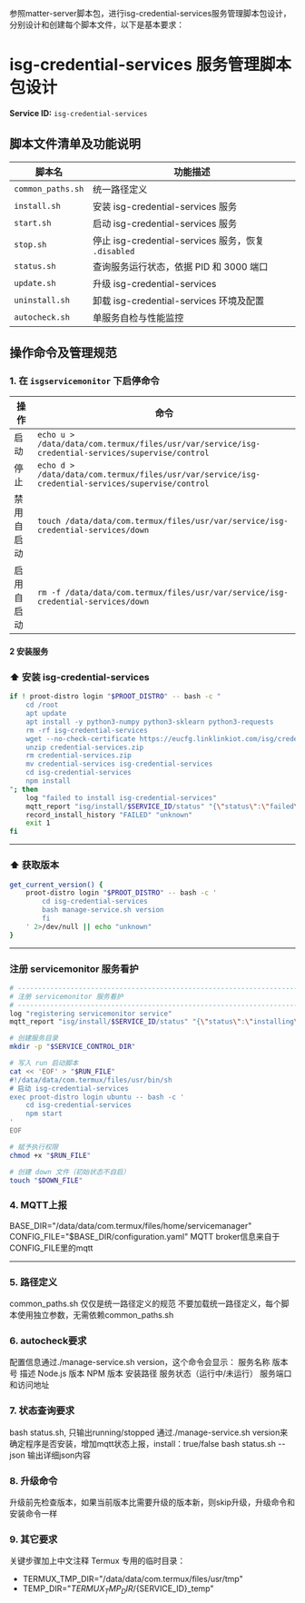 参照matter-server脚本包，进行isg-credential-services服务管理脚本包设计，分别设计和创建每个脚本文件，以下是基本要求：


# isg-credential-services 服务管理脚本包设计

**Service ID:** `isg-credential-services`


## 脚本文件清单及功能说明

| 脚本名               | 功能描述                          |
| ----------------- | ----------------------------- |
| `common_paths.sh` | 统一路径定义                        |
| `install.sh`      | 安装 isg-credential-services 服务                |
| `start.sh`        | 启动 isg-credential-services 服务                |
| `stop.sh`         | 停止 isg-credential-services 服务，恢复 `.disabled` |
| `status.sh`       | 查询服务运行状态，依据 PID 和 3000 端口     |
| `update.sh`       | 升级 isg-credential-services                   |
| `uninstall.sh`    | 卸载 isg-credential-services 环境及配置             |
| `autocheck.sh`    | 单服务自检与性能监控                    |


## 操作命令及管理规范

### 1. 在 `isgservicemonitor` 下启停命令
| 操作    | 命令                                                                                |
| ----- | --------------------------------------------------------------------------------- |
| 启动    | `echo u > /data/data/com.termux/files/usr/var/service/isg-credential-services/supervise/control` |
| 停止    | `echo d > /data/data/com.termux/files/usr/var/service/isg-credential-services/supervise/control` |
| 禁用自启动 | `touch /data/data/com.termux/files/usr/var/service/isg-credential-services/down`                 |
| 启用自启动 | `rm -f /data/data/com.termux/files/usr/var/service/isg-credential-services/down`                 |

#### 2 安装服务
### ⬆️ 安装 isg-credential-services

```bash
if ! proot-distro login "$PROOT_DISTRO" -- bash -c "
    cd /root
    apt update
    apt install -y python3-numpy python3-sklearn python3-requests
    rm -rf isg-credential-services
    wget --no-check-certificate https://eucfg.linklinkiot.com/isg/credential-services.zip
    unzip credential-services.zip
    rm credential-services.zip
    mv credential-services isg-credential-services
    cd isg-credential-services
    npm install
"; then
    log "failed to install isg-credential-services"
    mqtt_report "isg/install/$SERVICE_ID/status" "{\"status\":\"failed\",\"message\":\"isg-credential-services installation failed\",\"timestamp\":$(date +%s)}"
    record_install_history "FAILED" "unknown"
    exit 1
fi
```

---
### ⬆️ 获取版本

```bash
get_current_version() {
    proot-distro login "$PROOT_DISTRO" -- bash -c '
        cd isg-credential-services
        bash manage-service.sh version
        fi
    ' 2>/dev/null || echo "unknown"
}
```
---

### 注册 servicemonitor 服务看护

```bash
# -----------------------------------------------------------------------------
# 注册 servicemonitor 服务看护
# -----------------------------------------------------------------------------
log "registering servicemonitor service"
mqtt_report "isg/install/$SERVICE_ID/status" "{\"status\":\"installing\",\"message\":\"registering servicemonitor service\",\"timestamp\":$(date +%s)}"

# 创建服务目录
mkdir -p "$SERVICE_CONTROL_DIR"

# 写入 run 启动脚本
cat << 'EOF' > "$RUN_FILE"
#!/data/data/com.termux/files/usr/bin/sh
# 启动 isg-credential-services
exec proot-distro login ubuntu -- bash -c '
    cd isg-credential-services
    npm start
'
EOF

# 赋予执行权限
chmod +x "$RUN_FILE"

# 创建 down 文件（初始状态不自启）
touch "$DOWN_FILE"
```

### 4. MQTT上报
BASE_DIR="/data/data/com.termux/files/home/servicemanager"
CONFIG_FILE="$BASE_DIR/configuration.yaml"
MQTT broker信息来自于CONFIG_FILE里的mqtt

---

### 5. 路径定义
common_paths.sh 仅仅是统一路径定义的规范
不要加载统一路径定义，每个脚本使用独立参数，无需依赖common_paths.sh

### 6. autocheck要求
配置信息通过./manage-service.sh version，这个命令会显示：
服务名称
版本号
描述
Node.js 版本
NPM 版本
安装路径
服务状态（运行中/未运行）
服务端口和访问地址

### 7. 状态查询要求
bash status.sh, 只输出running/stopped
通过./manage-service.sh version来确定程序是否安装，增加mqtt状态上报，install：true/false
bash status.sh --json 输出详细json内容

### 8. 升级命令
升级前先检查版本，如果当前版本比需要升级的版本新，则skip升级，升级命令和安装命令一样

### 9. 其它要求
关键步骤加上中文注释
Termux 专用的临时目录：
  - TERMUX_TMP_DIR="/data/data/com.termux/files/usr/tmp"
  - TEMP_DIR="$TERMUX_TMP_DIR/${SERVICE_ID}_temp"
